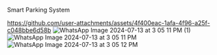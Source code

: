 Smart Parking System

https://github.com/user-attachments/assets/4f400eac-1afa-4f96-a25f-c048bbe6d58b
![WhatsApp Image 2024-07-13 at 3 05 11 PM (1)](https://github.com/user-attachments/assets/910d9b8f-20f5-4232-960a-b01b6720fc1c)
![WhatsApp Image 2024-07-13 at 3 05 11 PM](https://github.com/user-attachments/assets/0bcf9d3d-24bd-4f78-9c60-44c1a5425c13)
![WhatsApp Image 2024-07-13 at 3 05 12 PM](https://github.com/user-attachments/assets/b98ffe37-e9ab-4647-9b0c-95bf5047f357)



